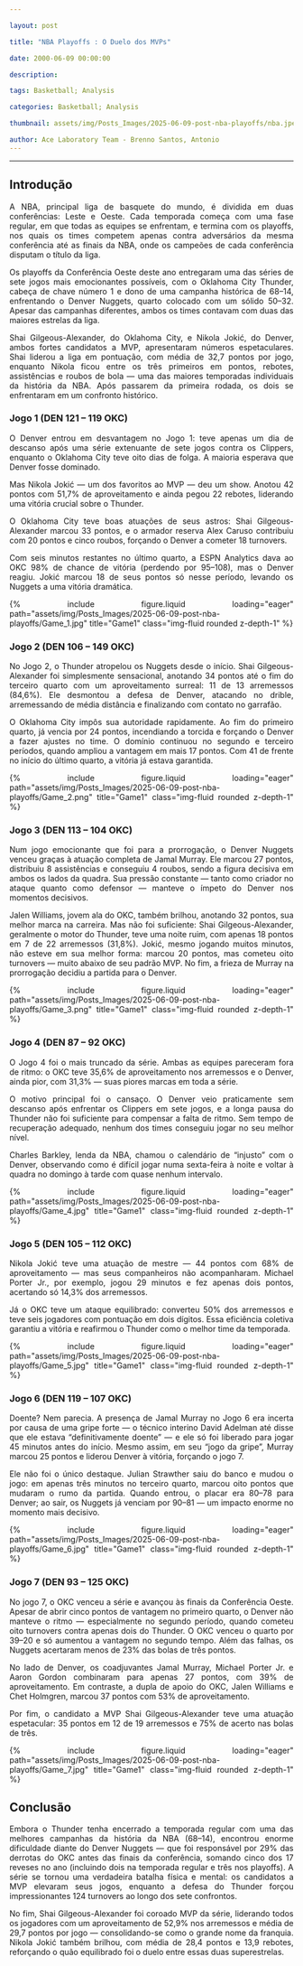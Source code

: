 ```yaml
---

layout: post

title: "NBA Playoffs : O Duelo dos MVPs"

date: 2000-06-09 00:00:00

description:

tags: Basketball; Analysis

categories: Basketball; Analysis

thumbnail: assets/img/Posts_Images/2025-06-09-post-nba-playoffs/nba.jpeg

author: Ace Laboratory Team - Brenno Santos, Antonio 
---
```


---


<h2> <b> Introdução </b></h2>

<style>body {text-align: justify}</style>



A NBA, principal liga de basquete do mundo, é dividida em duas conferências: Leste e Oeste. Cada temporada começa com uma fase regular, em que todas as equipes se enfrentam, e termina com os playoffs, nos quais os times competem apenas contra adversários da mesma conferência até as finais da NBA, onde os campeões de cada conferência disputam o título da liga.

Os playoffs da Conferência Oeste deste ano entregaram uma das séries de sete jogos mais emocionantes possíveis, com o Oklahoma City Thunder, cabeça de chave número 1 e dono de uma campanha histórica de 68–14, enfrentando o Denver Nuggets, quarto colocado com um sólido 50–32. Apesar das campanhas diferentes, ambos os times contavam com duas das maiores estrelas da liga.

Shai Gilgeous-Alexander, do Oklahoma City, e Nikola Jokić, do Denver, ambos fortes candidatos a MVP, apresentaram números espetaculares. Shai liderou a liga em pontuação, com média de 32,7 pontos por jogo, enquanto Nikola ficou entre os três primeiros em pontos, rebotes, assistências e roubos de bola — uma das maiores temporadas individuais da história da NBA. Após passarem da primeira rodada, os dois se enfrentaram em um confronto histórico.

<h3><b>Jogo 1 (DEN 121 – 119 OKC)</b></h3>
O Denver entrou em desvantagem no Jogo 1: teve apenas um dia de descanso após uma série extenuante de sete jogos contra os Clippers, enquanto o Oklahoma City teve oito dias de folga. A maioria esperava que Denver fosse dominado.

Mas Nikola Jokić — um dos favoritos ao MVP — deu um show. Anotou 42 pontos com 51,7% de aproveitamento e ainda pegou 22 rebotes, liderando uma vitória crucial sobre o Thunder.

O Oklahoma City teve boas atuações de seus astros: Shai Gilgeous-Alexander marcou 33 pontos, e o armador reserva Alex Caruso contribuiu com 20 pontos e cinco roubos, forçando o Denver a cometer 18 turnovers.

Com seis minutos restantes no último quarto, a ESPN Analytics dava ao OKC 98% de chance de vitória (perdendo por 95–108), mas o Denver reagiu. Jokić marcou 18 de seus pontos só nesse período, levando os Nuggets a uma vitória dramática.

<div class="row">
    <div class="col-sm mt-3 mt-md-0">
        {% include figure.liquid loading="eager" path="assets/img/Posts_Images/2025-06-09-post-nba-playoffs/Game_1.jpg" title="Game1" class="img-fluid rounded z-depth-1" %}
    </div>
</div>

<h3><b>Jogo 2 (DEN 106 – 149 OKC)</b></h3>
No Jogo 2, o Thunder atropelou os Nuggets desde o início. Shai Gilgeous-Alexander foi simplesmente sensacional, anotando 34 pontos até o fim do terceiro quarto com um aproveitamento surreal: 11 de 13 arremessos (84,6%). Ele desmontou a defesa de Denver, atacando no drible, arremessando de média distância e finalizando com contato no garrafão.

O Oklahoma City impôs sua autoridade rapidamente. Ao fim do primeiro quarto, já vencia por 24 pontos, incendiando a torcida e forçando o Denver a fazer ajustes no time. O domínio continuou no segundo e terceiro períodos, quando ampliou a vantagem em mais 17 pontos. Com 41 de frente no início do último quarto, a vitória já estava garantida.

<div class="row">
    <div class="col-sm mt-3 mt-md-0">
        {% include figure.liquid loading="eager" path="assets/img/Posts_Images/2025-06-09-post-nba-playoffs/Game_2.png" title="Game1" class="img-fluid rounded z-depth-1" %}
    </div>
</div>

<h3><b>Jogo 3 (DEN 113 – 104 OKC)</b></h3>
Num jogo emocionante que foi para a prorrogação, o Denver Nuggets venceu graças à atuação completa de Jamal Murray. Ele marcou 27 pontos, distribuiu 8 assistências e conseguiu 4 roubos, sendo a figura decisiva em ambos os lados da quadra. Sua pressão constante — tanto como criador no ataque quanto como defensor — manteve o ímpeto do Denver nos momentos decisivos.

Jalen Williams, jovem ala do OKC, também brilhou, anotando 32 pontos, sua melhor marca na carreira. Mas não foi suficiente: Shai Gilgeous-Alexander, geralmente o motor do Thunder, teve uma noite ruim, com apenas 18 pontos em 7 de 22 arremessos (31,8%). Jokić, mesmo jogando muitos minutos, não esteve em sua melhor forma: marcou 20 pontos, mas cometeu oito turnovers — muito abaixo de seu padrão MVP. No fim, a frieza de Murray na prorrogação decidiu a partida para o Denver.

<div class="row">
    <div class="col-sm mt-3 mt-md-0">
        {% include figure.liquid loading="eager" path="assets/img/Posts_Images/2025-06-09-post-nba-playoffs/Game_3.png" title="Game1" class="img-fluid rounded z-depth-1" %}
    </div>
</div>

<h3><b>Jogo 4 (DEN 87 – 92 OKC)</b></h3>
O Jogo 4 foi o mais truncado da série. Ambas as equipes pareceram fora de ritmo: o OKC teve 35,6% de aproveitamento nos arremessos e o Denver, ainda pior, com 31,3% — suas piores marcas em toda a série.

O motivo principal foi o cansaço. O Denver veio praticamente sem descanso após enfrentar os Clippers em sete jogos, e a longa pausa do Thunder não foi suficiente para compensar a falta de ritmo. Sem tempo de recuperação adequado, nenhum dos times conseguiu jogar no seu melhor nível.

Charles Barkley, lenda da NBA, chamou o calendário de “injusto” com o Denver, observando como é difícil jogar numa sexta-feira à noite e voltar à quadra no domingo à tarde com quase nenhum intervalo.

<div class="row">
    <div class="col-sm mt-3 mt-md-0">
        {% include figure.liquid loading="eager" path="assets/img/Posts_Images/2025-06-09-post-nba-playoffs/Game_4.jpg" title="Game1" class="img-fluid rounded z-depth-1" %}
    </div>
</div>

<h3><b>Jogo 5 (DEN 105 – 112 OKC)</b></h3>
Nikola Jokić teve uma atuação de mestre — 44 pontos com 68% de aproveitamento — mas seus companheiros não acompanharam. Michael Porter Jr., por exemplo, jogou 29 minutos e fez apenas dois pontos, acertando só 14,3% dos arremessos.

Já o OKC teve um ataque equilibrado: converteu 50% dos arremessos e teve seis jogadores com pontuação em dois dígitos. Essa eficiência coletiva garantiu a vitória e reafirmou o Thunder como o melhor time da temporada.

<div class="row">
    <div class="col-sm mt-3 mt-md-0">
        {% include figure.liquid loading="eager" path="assets/img/Posts_Images/2025-06-09-post-nba-playoffs/Game_5.jpg" title="Game1" class="img-fluid rounded z-depth-1" %}
    </div>
</div>

<h3><b>Jogo 6 (DEN 119 – 107 OKC)</b></h3>
Doente? Nem parecia. A presença de Jamal Murray no Jogo 6 era incerta por causa de uma gripe forte — o técnico interino David Adelman até disse que ele estava “definitivamente doente” — e ele só foi liberado para jogar 45 minutos antes do início. Mesmo assim, em seu “jogo da gripe”, Murray marcou 25 pontos e liderou Denver à vitória, forçando o jogo 7.

Ele não foi o único destaque. Julian Strawther saiu do banco e mudou o jogo: em apenas três minutos no terceiro quarto, marcou oito pontos que mudaram o rumo da partida. Quando entrou, o placar era 80–78 para Denver; ao sair, os Nuggets já venciam por 90–81 — um impacto enorme no momento mais decisivo.

<div class="row">
    <div class="col-sm mt-3 mt-md-0">
        {% include figure.liquid loading="eager" path="assets/img/Posts_Images/2025-06-09-post-nba-playoffs/Game_6.jpg" title="Game1" class="img-fluid rounded z-depth-1" %}
    </div>
</div>

<h3><b>Jogo 7 (DEN 93 – 125 OKC)</b></h3>
No jogo 7, o OKC venceu a série e avançou às finais da Conferência Oeste. Apesar de abrir cinco pontos de vantagem no primeiro quarto, o Denver não manteve o ritmo — especialmente no segundo período, quando cometeu oito turnovers contra apenas dois do Thunder. O OKC venceu o quarto por 39–20 e só aumentou a vantagem no segundo tempo. Além das falhas, os Nuggets acertaram menos de 23% das bolas de três pontos.

No lado de Denver, os coadjuvantes Jamal Murray, Michael Porter Jr. e Aaron Gordon combinaram para apenas 27 pontos, com 39% de aproveitamento. Em contraste, a dupla de apoio do OKC, Jalen Williams e Chet Holmgren, marcou 37 pontos com 53% de aproveitamento.

Por fim, o candidato a MVP Shai Gilgeous-Alexander teve uma atuação espetacular: 35 pontos em 12 de 19 arremessos e 75% de acerto nas bolas de três.

<div class="row">
    <div class="col-sm mt-3 mt-md-0">
        {% include figure.liquid loading="eager" path="assets/img/Posts_Images/2025-06-09-post-nba-playoffs/Game_7.jpg" title="Game1" class="img-fluid rounded z-depth-1" %}
    </div>
</div>

<h2><b>Conclusão</b></h2>

Embora o Thunder tenha encerrado a temporada regular com uma das melhores campanhas da história da NBA (68–14), encontrou enorme dificuldade diante do Denver Nuggets — que foi responsável por 29% das derrotas do OKC antes das finais da conferência, somando cinco dos 17 reveses no ano (incluindo dois na temporada regular e três nos playoffs). A série se tornou uma verdadeira batalha física e mental: os candidatos a MVP elevaram seus jogos, enquanto a defesa do Thunder forçou impressionantes 124 turnovers ao longo dos sete confrontos.

No fim, Shai Gilgeous-Alexander foi coroado MVP da série, liderando todos os jogadores com um aproveitamento de 52,9% nos arremessos e média de 29,7 pontos por jogo — consolidando-se como o grande nome da franquia. Nikola Jokić também brilhou, com média de 28,4 pontos e 13,9 rebotes, reforçando o quão equilibrado foi o duelo entre essas duas superestrelas.

